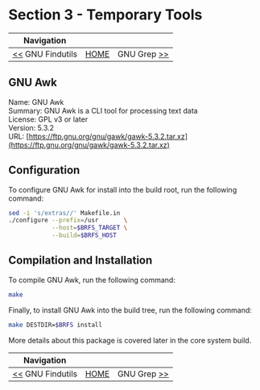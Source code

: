 # Section 3 - Temporary Tools

| Navigation |||
| --- | --- | ---: |
| [<<](./GNUFindutils.md) GNU Findutils | [HOME](../README.md) | GNU Grep [>>](./GNUGrep.md) |

## GNU Awk

Name: GNU Awk<br />
Summary: GNU Awk is a CLI tool for processing text data<br />
License: GPL v3 or later<br />
Version: 5.3.2<br />
URL: [https://ftp.gnu.org/gnu/gawk/gawk-5.3.2.tar.xz](https://ftp.gnu.org/gnu/gawk/gawk-5.3.2.tar.xz)<br />

## Configuration

To configure GNU Awk for install into the build root, run the following command:

```bash
sed -i 's/extras//' Makefile.in
./configure --prefix=/usr       \
            --host=$BRFS_TARGET \
            --build=$BRFS_HOST
```

## Compilation and Installation

To compile GNU Awk, run the following command:

```bash
make
```

Finally, to install GNU Awk into the build tree, run the following command:

```bash
make DESTDIR=$BRFS install
```

More details about this package is covered later in the core system build.

| Navigation |||
| --- | --- | ---: |
| [<<](./GNUFindutils.md) GNU Findutils | [HOME](../README.md) | GNU Grep [>>](./GNUGrep.md) |
